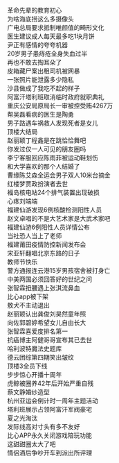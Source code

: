 革命先辈的教育初心  
为啥海底捞这么多摄像头  
广电总局要求抵制唯颜值的畸形文化  
医生建议成人每天最多吃1块月饼  
尹正有感情的夸夸机器  
20岁男子患痔疮全身失血过半  
再也不敢去掏耳朵了  
皮箱藏尸案出租司机被网暴  
一张照片能泄露多少隐私  
沙县做成了我吃不起的样子  
阿富汗塔利班取消临时政府就职典礼  
重庆公安局原局长一审被控受贿4267万  
帮吴磊看病的医生是陶勇  
男子路遇车祸救人发现死者是女儿  
顶楼大结局  
赵丽颖丁程鑫是在跳恰恰舞吧  
你发过仅一人可见的朋友圈吗  
李宁客服回应陈雨菲被运动鞋划伤  
和大学喜欢的那个人结婚了  
曹缘陈艾森全运会男子双人10米台摘金  
红楼梦贾政扮演者去世  
福岛核电站24个排气装置出现破损  
心疼刘端端  
福建仙游发现6例核酸检测阳性人员  
赵文卓唱的不是大艺术家是大武术家吧  
福建仙游6例阳性人员详情公布  
当社恐人当上了老师  
福建莆田疫情防控新闻发布会  
宋亚轩翻唱北京东路的日子  
教师节快乐  
警方通报连云港15岁男孩宿舍被打身亡  
中美两国必须回答好的世纪之问  
张智霖扭腰遇上张淇流鼻血  
比心app被下架  
敖犬不主动退出  
赵丽颖认出龚俊刘昊然童年照  
向佐郭碧婷希望女儿自由长大  
张智霖喜爱度排名第一  
抗癌博主阿健哥哥宣布其已去世  
哈利波特魔法史题库  
德云团综第四期笑出皱纹  
顶楼3全员下线  
步步惊心开播十周年  
虎鲸被圈养42年后开始严重自残  
蔡文静婚纱造型  
杭州亚运会倒计时一周年主题活动  
塔利班展示占领阿富汗军阀豪宅  
夏之光淘汰  
发际线高对寸头有多不友好  
比心APP永久关闭游戏陪玩功能  
这甜甜圈太大了吧  
情侣酒后争吵开车到派出所评理  
